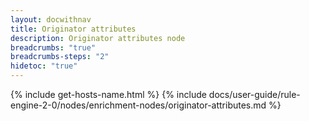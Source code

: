 ```yaml
---
layout: docwithnav
title: Originator attributes
description: Originator attributes node
breadcrumbs: "true"
breadcrumbs-steps: "2"
hidetoc: "true"
---
```


{% include get-hosts-name.html %}
{% include docs/user-guide/rule-engine-2-0/nodes/enrichment-nodes/originator-attributes.md %}

